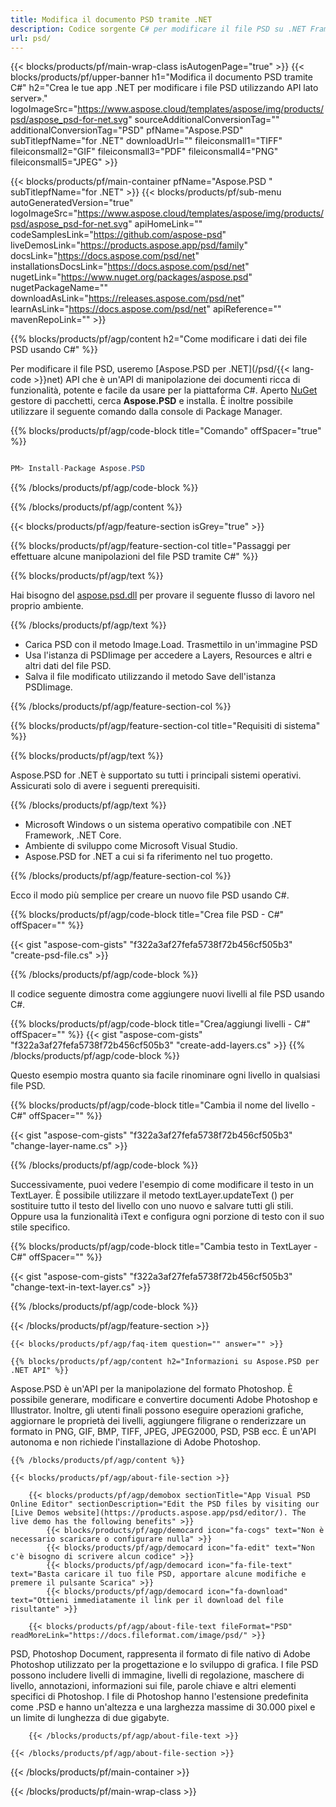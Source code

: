 ```yaml
---
title: Modifica il documento PSD tramite .NET
description: Codice sorgente C# per modificare il file PSD su .NET Framework, .NET Core.
url: psd/
---
```


{{< blocks/products/pf/main-wrap-class isAutogenPage="true" >}}
{{< blocks/products/pf/upper-banner h1="Modifica il documento PSD tramite C#" h2="Crea le tue app .NET per modificare i file PSD utilizzando API lato server»." logoImageSrc="https://www.aspose.cloud/templates/aspose/img/products/psd/aspose_psd-for-net.svg" sourceAdditionalConversionTag="" additionalConversionTag="PSD" pfName="Aspose.PSD" subTitlepfName="for .NET" downloadUrl="" fileiconsmall1="TIFF" fileiconsmall2="GIF" fileiconsmall3="PDF" fileiconsmall4="PNG" fileiconsmall5="JPEG" >}}

{{< blocks/products/pf/main-container pfName="Aspose.PSD " subTitlepfName="for .NET" >}}
{{< blocks/products/pf/sub-menu autoGeneratedVersion="true" logoImageSrc="https://www.aspose.cloud/templates/aspose/img/products/psd/aspose_psd-for-net.svg" apiHomeLink="" codeSamplesLink="https://github.com/aspose-psd" liveDemosLink="https://products.aspose.app/psd/family" docsLink="https://docs.aspose.com/psd/net" installationsDocsLink="https://docs.aspose.com/psd/net" nugetLink="https://www.nuget.org/packages/aspose.psd" nugetPackageName="" downloadAsLink="https://releases.aspose.com/psd/net" learnAsLink="https://docs.aspose.com/psd/net" apiReference="" mavenRepoLink="" >}}

{{% blocks/products/pf/agp/content h2="Come modificare i dati dei file PSD usando C#" %}}

 Per modificare il file PSD, useremo
 [Aspose.PSD per .NET](/psd/{{< lang-code >}}net) 
 API che è un'API di manipolazione dei documenti ricca di funzionalità, potente e facile da usare per la piattaforma C#. Aperto
 [NuGet](https://www.nuget.org/packages/aspose.psd) 
 gestore di pacchetti, cerca
 **Aspose.PSD** 
 e installa. È inoltre possibile utilizzare il seguente comando dalla console di Package Manager.

{{% blocks/products/pf/agp/code-block title="Comando" offSpacer="true" %}}

```cs

PM> Install-Package Aspose.PSD

```

{{% /blocks/products/pf/agp/code-block %}}

{{% /blocks/products/pf/agp/content %}}

{{< blocks/products/pf/agp/feature-section isGrey="true" >}}

{{% blocks/products/pf/agp/feature-section-col title="Passaggi per effettuare alcune manipolazioni del file PSD tramite C#" %}}

{{% blocks/products/pf/agp/text %}}

 Hai bisogno del
 [aspose.psd.dll](https://releases.aspose.com/psd/net) 
 per provare il seguente flusso di lavoro nel proprio ambiente.

{{% /blocks/products/pf/agp/text %}}

+ Carica PSD con il metodo Image.Load. Trasmettilo in un'immagine PSD
+ Usa l'istanza di PSDIimage per accedere a Layers, Resources e altri e altri dati del file PSD.
+ Salva il file modificato utilizzando il metodo Save dell'istanza PSDIimage.

{{% /blocks/products/pf/agp/feature-section-col %}}

{{% blocks/products/pf/agp/feature-section-col title="Requisiti di sistema" %}}

{{% blocks/products/pf/agp/text %}}

 Aspose.PSD for .NET è supportato su tutti i principali sistemi operativi. Assicurati solo di avere i seguenti prerequisiti.

{{% /blocks/products/pf/agp/text %}}

- Microsoft Windows o un sistema operativo compatibile con .NET Framework, .NET Core.
- Ambiente di sviluppo come Microsoft Visual Studio.
- Aspose.PSD for .NET a cui si fa riferimento nel tuo progetto.

{{% /blocks/products/pf/agp/feature-section-col %}}


Ecco il modo più semplice per creare un nuovo file PSD usando C#.
<!-- CODE-BLOCK -->
{{% blocks/products/pf/agp/code-block title="Crea file PSD - C#" offSpacer="" %}}

{{< gist "aspose-com-gists" "f322a3af27fefa5738f72b456cf505b3" "create-psd-file.cs" >}}

{{% /blocks/products/pf/agp/code-block %}}


Il codice seguente dimostra come aggiungere nuovi livelli al file PSD usando C#.
<!-- CODE-BLOCK -->
{{% blocks/products/pf/agp/code-block title="Crea/aggiungi livelli - C#" offSpacer="" %}}
{{< gist "aspose-com-gists" "f322a3af27fefa5738f72b456cf505b3" "create-add-layers.cs" >}}
{{% /blocks/products/pf/agp/code-block %}}


Questo esempio mostra quanto sia facile rinominare ogni livello in qualsiasi file PSD.
<!-- CODE-BLOCK -->
{{% blocks/products/pf/agp/code-block title="Cambia il nome del livello - C#" offSpacer="" %}}

{{< gist "aspose-com-gists" "f322a3af27fefa5738f72b456cf505b3" "change-layer-name.cs" >}}

{{% /blocks/products/pf/agp/code-block %}}


Successivamente, puoi vedere l'esempio di come modificare il testo in un TextLayer. È possibile utilizzare il metodo textLayer.updateText () per sostituire tutto il testo del livello con uno nuovo e salvare tutti gli stili.
Oppure usa la funzionalità iText e configura ogni porzione di testo con il suo stile specifico.
<!-- CODE-BLOCK -->
{{% blocks/products/pf/agp/code-block title="Cambia testo in TextLayer - C#" offSpacer="" %}}

{{< gist "aspose-com-gists" "f322a3af27fefa5738f72b456cf505b3" "change-text-in-text-layer.cs" >}}

{{% /blocks/products/pf/agp/code-block %}}

{{< /blocks/products/pf/agp/feature-section >}}

    {{< blocks/products/pf/agp/faq-item question="" answer="" >}}
 

<!-- aboutfile Starts -->

    {{% blocks/products/pf/agp/content h2="Informazioni su Aspose.PSD per .NET API" %}}

 Aspose.PSD è un'API per la manipolazione del formato Photoshop. È possibile generare, modificare e convertire documenti Adobe Photoshop e Illustrator. Inoltre, gli utenti finali possono eseguire operazioni grafiche, aggiornare le proprietà dei livelli, aggiungere filigrane o renderizzare un formato in PNG, GIF, BMP, TIFF, JPEG, JPEG2000, PSD, PSB ecc. È un'API autonoma e non richiede l'installazione di Adobe Photoshop. 



    {{% /blocks/products/pf/agp/content %}}

    {{< blocks/products/pf/agp/about-file-section >}}

        {{< blocks/products/pf/agp/demobox sectionTitle="App Visual PSD Online Editor" sectionDescription="Edit the PSD files by visiting our [Live Demos website](https://products.aspose.app/psd/editor/). The live demo has the following benefits" >}}
            {{< blocks/products/pf/agp/democard icon="fa-cogs" text="Non è necessario scaricare o configurare nulla" >}}
            {{< blocks/products/pf/agp/democard icon="fa-edit" text="Non c'è bisogno di scrivere alcun codice" >}}
            {{< blocks/products/pf/agp/democard icon="fa-file-text" text="Basta caricare il tuo file PSD, apportare alcune modifiche e premere il pulsante Scarica" >}}
            {{< blocks/products/pf/agp/democard icon="fa-download" text="Ottieni immediatamente il link per il download del file risultante" >}}

        {{< blocks/products/pf/agp/about-file-text fileFormat="PSD" readMoreLink="https://docs.fileformat.com/image/psd/" >}}
PSD, Photoshop Document, rappresenta il formato di file nativo di Adobe Photoshop utilizzato per la progettazione e lo sviluppo di grafica. I file PSD possono includere livelli di immagine, livelli di regolazione, maschere di livello, annotazioni, informazioni sui file, parole chiave e altri elementi specifici di Photoshop. I file di Photoshop hanno l'estensione predefinita come .PSD e hanno un'altezza e una larghezza massime di 30.000 pixel e un limite di lunghezza di due gigabyte.

        {{< /blocks/products/pf/agp/about-file-text >}}

    {{< /blocks/products/pf/agp/about-file-section >}}

<!-- aboutfile Ends -->

{{< /blocks/products/pf/main-container >}}
    
{{< /blocks/products/pf/main-wrap-class >}}
